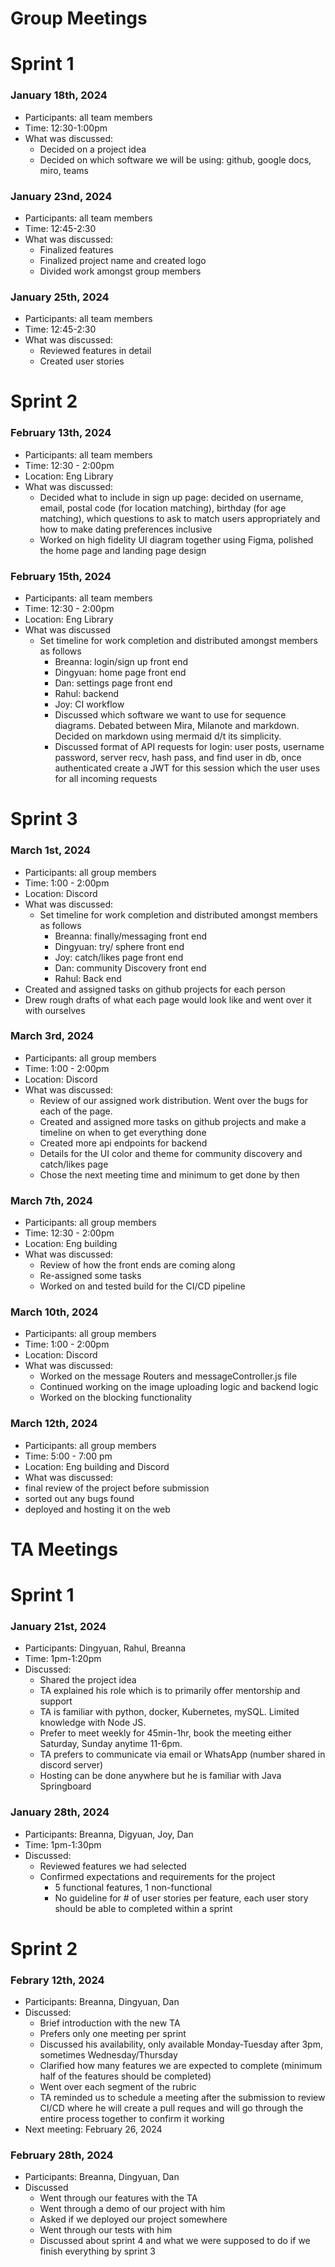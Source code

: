 # Group Meetings

# Sprint 1

### January 18th, 2024
- Participants: all team members
- Time: 12:30-1:00pm
- What was discussed:
  - Decided on a project idea
  - Decided on which software we will be using: github, google docs, miro, teams

### January 23nd, 2024
- Participants: all team members 
- Time: 12:45-2:30
- What was discussed:
  - Finalized features 
  - Finalized project name and created logo 
  - Divided work amongst group members 

### January 25th, 2024
- Participants: all team members 
- Time: 12:45-2:30
- What was discussed:
  - Reviewed features in detail 
  - Created user stories

# Sprint 2

### February 13th, 2024
- Participants: all team members
- Time: 12:30 - 2:00pm 
- Location: Eng Library
- What was discussed:
  - Decided what to include in sign up page: decided on username, email, postal code (for location matching), birthday (for age matching), which questions to ask to match users appropriately and how to make dating preferences inclusive
  - Worked on high fidelity UI diagram together using Figma, polished the home page and landing page design

### February 15th, 2024
  - Participants: all team members
  - Time: 12:30 - 2:00pm
  - Location: Eng Library
  - What was discussed
    - Set timeline for work completion and distributed amongst members as follows
        - Breanna: login/sign up front end
        - Dingyuan: home page front end
        - Dan: settings page front end
        - Rahul: backend
        - Joy: CI workflow
      - Discussed which software we want to use for sequence diagrams. Debated between Mira, Milanote and markdown. Decided on markdown using mermaid d/t its simplicity.
      - Discussed format of API requests for login: user posts, username password, server recv, hash pass, and find user in db, once authenticated create a JWT for this session which the user uses for all incoming requests

# Sprint 3

### March 1st, 2024
- Participants: all group members
- Time: 1:00 - 2:00pm
- Location: Discord
- What was discussed:
  - Set timeline for work completion and distributed amongst members as follows
    - Breanna: finally/messaging front end
    - Dingyuan: try/ sphere front end
    - Joy: catch/likes page front end 
    - Dan: community Discovery front end
    - Rahul: Back end
- Created and assigned tasks on github projects for each person
- Drew rough drafts of what each page would look like and went over it with ourselves

### March 3rd, 2024
- Participants: all group members
- Time: 1:00 - 2:00pm
- Location: Discord
- What was discussed:
  - Review of our assigned work distribution. Went over the bugs for each of the page. 
  - Created and assigned more tasks on github projects and make a timeline on when to get everything done
  - Created more api endpoints for backend
  - Details for the UI color and theme for community discovery and catch/likes page 
  - Chose the next meeting time and minimum to get done by then

### March 7th, 2024
- Participants: all group members
- Time: 12:30 - 2:00pm
- Location: Eng building
- What was discussed:
  - Review of how the front ends are coming along
  - Re-assigned some tasks 
  - Worked on and tested build for the CI/CD pipeline

### March 10th, 2024
- Participants: all group members
- Time: 1:00 - 2:00pm
- Location: Discord
- What was discussed:
  - Worked on the message Routers and messageController.js file 
  - Continued working on the image uploading logic and backend logic 
  - Worked on the blocking functionality 

### March 12th, 2024
- Participants: all group members
- Time: 5:00 - 7:00 pm
- Location: Eng building and Discord
- What was discussed:
 - final review of the project before submission
 - sorted out any bugs found
 - deployed and hosting it on the web

# TA Meetings

# Sprint 1

### January 21st, 2024
- Participants: Dingyuan, Rahul, Breanna
- Time: 1pm-1:20pm 
- Discussed:
  - Shared the project idea 
  - TA explained his role which is to primarily offer mentorship and support
  - TA is familiar with python, docker, Kubernetes, mySQL. Limited knowledge with Node JS. 
  - Prefer to meet weekly for 45min-1hr, book the meeting either Saturday, Sunday anytime 11-6pm. 
  - TA prefers to communicate via email or WhatsApp (number shared in discord server)
  - Hosting can be done anywhere but he is familiar with Java Springboard

### January 28th, 2024
- Participants: Breanna, Digyuan, Joy, Dan 
- Time: 1pm-1:30pm 
- Discussed:
  - Reviewed features we had selected 
  - Confirmed expectations and requirements for the project
    - 5 functional features, 1 non-functional
    - No guideline for # of user stories per feature, each user story should be able to completed within a sprint  

# Sprint 2

### Febrary 12th, 2024
- Participants: Breanna, Dingyuan, Dan
- Discussed: 
  - Brief introduction with the new TA
  - Prefers only one meeting per sprint
  - Discussed his availability, only available Monday-Tuesday after 3pm, sometimes Wednesday/Thursday
  - Clarified how many features we are expected to complete (minimum half of the features should be completed)
  - Went over each segment of the rubric
  - TA reminded us to schedule a meeting after the submission to review CI/CD where he will create a pull reques and will go through the entire process together to confirm it working
- Next meeting: February 26, 2024

### February 28th, 2024
- Participants: Breanna, Dingyuan, Dan
- Discussed
  - Went through our features with the TA
  - Went through a demo of our project with him
  - Asked if we deployed our project somewhere 
  - Went through our tests with him
  - Discussed about sprint 4 and what we were supposed to do if we finish everything by sprint 3